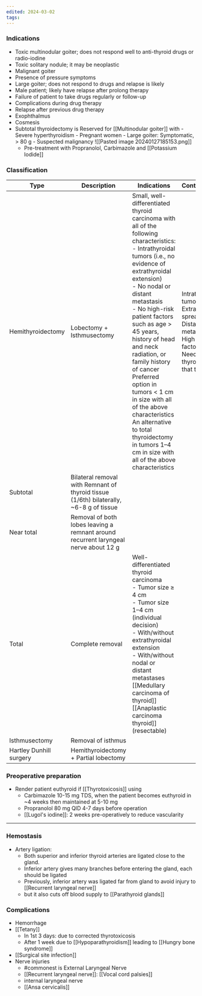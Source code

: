 ```yaml
---
edited: 2024-03-02
tags:
---
```

### Indications 
- Toxic multinodular goiter; does not respond well to anti-thyroid drugs or radio-iodine 
- Toxic solitary nodule; it may be neoplastic 
- Malignant goiter 
- Presence of pressure symptoms 
- Large goiter; does not respond to drugs and relapse is likely 
- Male patient; likely have relapse after prolong therapy 
- Failure of patient to take drugs regularly or follow-up 
- Complications during drug therapy 
- Relapse after previous drug therapy 
- Exophthalmus 
- Cosmesis 
- Subtotal thyroidectomy is Reserved for [[Multinodular goiter]] with
		- Severe hyperthyroidism
		- Pregnant women
		- Large goiter: Symptomatic, > 80 g
		- Suspected malignancy
		![[Pasted image 20240127185153.png]]
	- Pre-treatment with Propranolol, Carbimazole and [[Potassium Iodide]] 
### Classification

| Type                    | Description                                                                            | Indications                                                                                                                                                                                                                                                                                                                                                                                                                                                                                                                 | Contraindications                                                                                                                                               |
| ----------------------- | -------------------------------------------------------------------------------------- | --------------------------------------------------------------------------------------------------------------------------------------------------------------------------------------------------------------------------------------------------------------------------------------------------------------------------------------------------------------------------------------------------------------------------------------------------------------------------------------------------------------------------- | --------------------------------------------------------------------------------------------------------------------------------------------------------------- |
| Hemithyroidectomy       | Lobectomy + Isthmusectomy                                                              | Small, well-differentiated thyroid carcinoma with all of the following characteristics:<br>- Intrathyroidal tumors (i.e., no evidence of extrathyroidal extension)<br>- No nodal or distant metastasis<br>- No high-risk patient factors such as age > 45 years, history of head and neck radiation, or family history of cancer<br>Preferred option in tumors < 1 cm in size with all of the above characteristics<br>An alternative to total thyroidectomy in tumors 1–4 cm in size with all of the above characteristics | Intrathyroidal tumor ≥ 4 cm<br>Extrathyroidal spread<br>Distant or nodal metastasis<br>High-risk patient factors<br>Need to do Total thyroidectomy at that time |
| Subtotal                | Bilateral removal with Remnant of thyroid tissue (1/6th) bilaterally, ~6-8 g of tissue |                                                                                                                                                                                                                                                                                                                                                                                                                                                                                                                             |                                                                                                                                                                 |
| Near total              | Removal of both lobes leaving a remnant around recurrent laryngeal nerve about 12 g    |                                                                                                                                                                                                                                                                                                                                                                                                                                                                                                                             |                                                                                                                                                                 |
| Total                   | Complete removal                                                                       | Well-differentiated thyroid carcinoma<br>- Tumor size ≥ 4 cm<br>- Tumor size 1–4 cm (individual decision)<br>- With/without extrathyroidal extension<br>- With/without nodal or distant metastases<br>[[Medullary carcinoma of thyroid]]<br>[[Anaplastic carcinoma thyroid]] (resectable)                                                                                                                                                                                                                                   |                                                                                                                                                                 |
| Isthmusectomy           | Removal of isthmus                                                                     |                                                                                                                                                                                                                                                                                                                                                                                                                                                                                                                             |                                                                                                                                                                 |
| Hartley Dunhill surgery | Hemithyroidectomy + Partial lobectomy                                                  |                                                                                                                                                                                                                                                                                                                                                                                                                                                                                                                             |                                                                                                                                                                 |
### Preoperative preparation
- Render patient euthyroid if [[Thyrotoxicosis]] using
	- Carbimazole 10-15 mg TDS, when the patient becomes euthyroid in ~4 weeks then maintained at 5-10 mg
	- Propranolol 80 mg QID 4-7 days before operation
	- [[Lugol's iodine]]: 2 weeks pre-operatively to reduce vascularity 

---
### Hemostasis
- Artery ligation: 
	- Both superior and inferior thyroid arteries are ligated close to the gland.
	- Inferior artery gives many branches before entering the gland, each should be ligated 
	- Previously, inferior artery was ligated far from gland to avoid injury to [[Recurrent laryngeal nerve]]
	- but it also cuts off blood supply to [[Parathyroid glands]]

### Complications
- Hemorrhage
- [[Tetany]] 
	- In 1st 3 days: due to corrected thyrotoxicosis
	- After 1 week due to [[Hypoparathyroidism]] leading to [[Hungry bone syndrome]] 
- [[Surgical site infection]] 
- Nerve injuries
	- #commonest is External Laryngeal Nerve
	- [[Recurrent laryngeal nerve]]:  [[Vocal cord palsies]]
	- internal laryngeal nerve
	- [[Ansa cervicalis]]


